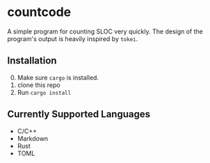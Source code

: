# countcode

A simple program for counting SLOC very quickly. The design of the program's output is heavily inspired by `tokei`.

## Installation

0. Make sure `cargo` is installed.
1. clone this repo
2. Run `cargo install`

## Currently Supported Languages

* C/C++
* Markdown
* Rust
* TOML